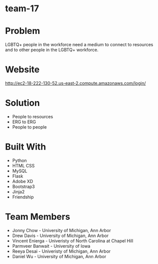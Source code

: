 # team-17
# Problem
LGBTQ+ people in the workforce need a medium to connect to resources and 
to other people in the LGBTQ+ workforce.

# Website
http://ec2-18-222-130-52.us-east-2.compute.amazonaws.com/login/

# Solution
* People to resources
* ERG to ERG
* People to people

# Built With
* Python
* HTML CSS
* MySQL
* Flask
* Adobe XD
* Bootstrap3
* Jinja2
* Friendship

# Team Members
* Jonny Chow - University of Michigan, Ann Arbor
* Drew Davis - University of Michigan, Ann Arbor
* Vincent Enierga - Univeristy of North Carolina at Chapel Hill
* Parmveer Banwait - University of Iowa
* Reeya Desai - Univeristy of Michigan, Ann Arbor
* Daniel Wu - University of Michigan, Ann Arbor
